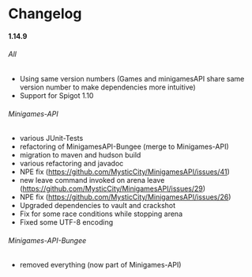 # Changelog


#### 1.14.9

###### All

* Using same version numbers (Games and minigamesAPI share same version number to make dependencies more intuitive)
* Support for Spigot 1.10

###### Minigames-API
* various JUnit-Tests
* refactoring of MinigamesAPI-Bungee (merge to Minigames-API)
* migration to maven and hudson build
* various refactoring and javadoc
* NPE fix (https://github.com/MysticCity/MinigamesAPI/issues/41)
* new leave command invoked on arena leave (https://github.com/MysticCity/MinigamesAPI/issues/29)
* NPE fix (https://github.com/MysticCity/MinigamesAPI/issues/26)
* Upgraded dependencies to vault and crackshot
* Fix for some race conditions while stopping arena
* Fixed some UTF-8 encoding

###### Minigames-API-Bungee
* removed everything (now part of Minigames-API)

